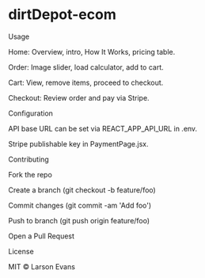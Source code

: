 # dirtDepot-ecom
Usage

Home: Overview, intro, How It Works, pricing table.

Order: Image slider, load calculator, add to cart.

Cart: View, remove items, proceed to checkout.

Checkout: Review order and pay via Stripe.

Configuration

API base URL can be set via REACT_APP_API_URL in .env.

Stripe publishable key in PaymentPage.jsx.

Contributing

Fork the repo

Create a branch (git checkout -b feature/foo)

Commit changes (git commit -am 'Add foo')

Push to branch (git push origin feature/foo)

Open a Pull Request

License

MIT © Larson Evans
